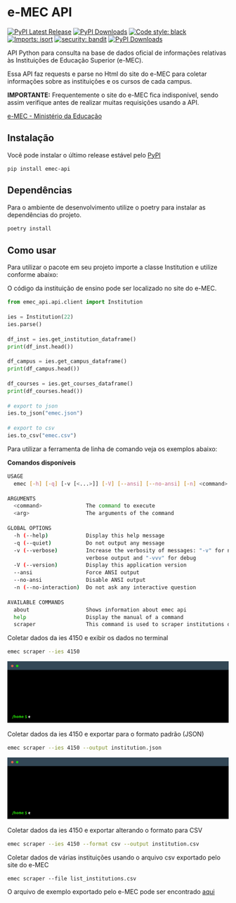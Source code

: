# e-MEC API

[![PyPI Latest Release](https://img.shields.io/pypi/v/emec-api.svg)](https://pypi.org/project/emec-api/) [![PyPI Downloads](https://img.shields.io/pypi/dm/emec-api.svg?label=PyPI%20downloads)](https://pypi.org/project/emec-api/)
[![Code style: black](https://img.shields.io/badge/code%20style-black-000000.svg)](https://github.com/psf/black)
[![Imports: isort](https://img.shields.io/badge/%20imports-isort-%231674b1?style=flat&labelColor=ef8336)](https://pycqa.github.io/isort/)
[![security: bandit](https://img.shields.io/badge/security-bandit-yellow.svg)](https://github.com/PyCQA/bandit)
[![PyPI Downloads](https://static.pepy.tech/badge/emec-api)](https://pepy.tech/projects/emec-api)

API Python para consulta na base de dados oficial de informações relativas às Instituições de Educação Superior (e-MEC).

Essa API faz requests e parse no Html do site do e-MEC para coletar informações sobre as instituições e os cursos de cada campus.

**IMPORTANTE:** Frequentemente o site do e-MEC fica indisponível, sendo assim verifique antes de realizar muitas requisições usando a API.

[e-MEC - Ministério da Educação](http://emec.mec.gov.br/)

## Instalação

Você pode instalar o último release estável pelo [PyPI](https://pypi.python.org/pypi)

```
pip install emec-api
```

[git]: https://github.com/pavanad/emec-api "e-MEC API"

## Dependências

Para o ambiente de desenvolvimento utilize o poetry para instalar as dependências do projeto.

```bash
poetry install
```

## Como usar

Para utilizar o pacote em seu projeto importe a classe Institution e utilize conforme abaixo:

O código da instituição de ensino pode ser localizado no site do e-MEC.

```python
from emec_api.api.client import Institution

ies = Institution(22)
ies.parse()

df_inst = ies.get_institution_dataframe()
print(df_inst.head())

df_campus = ies.get_campus_dataframe()
print(df_campus.head())

df_courses = ies.get_courses_dataframe()
print(df_courses.head())

# export to json
ies.to_json("emec.json")

# export to csv
ies.to_csv("emec.csv")
```

Para utilizar a ferramenta de linha de comando veja os exemplos abaixo:

**Comandos disponíveis**

```bash
USAGE
  emec [-h] [-q] [-v [<...>]] [-V] [--ansi] [--no-ansi] [-n] <command> [<arg1>] ... [<argN>]

ARGUMENTS
  <command>              The command to execute
  <arg>                  The arguments of the command

GLOBAL OPTIONS
  -h (--help)            Display this help message
  -q (--quiet)           Do not output any message
  -v (--verbose)         Increase the verbosity of messages: "-v" for normal output, "-vv" for more
                         verbose output and "-vvv" for debug
  -V (--version)         Display this application version
  --ansi                 Force ANSI output
  --no-ansi              Disable ANSI output
  -n (--no-interaction)  Do not ask any interactive question

AVAILABLE COMMANDS
  about                  Shows information about emec api
  help                   Display the manual of a command
  scraper                This command is used to scraper institutions data from emec.
```

Coletar dados da ies 4150 e exibir os dados no terminal

```bash
emec scraper --ies 4150
```

![](images/scraper.gif)

Coletar dados da ies 4150 e exportar para o formato padrão (JSON)

```bash
emec scraper --ies 4150 --output institution.json
```

![](images/scraper_output.gif)

Coletar dados da ies 4150 e exportar alterando o formato para CSV

```bash
emec scraper --ies 4150 --format csv --output institution.csv
```

Coletar dados de várias instituições usando o arquivo csv exportado pelo site do e-MEC

```
emec scraper --file list_institutions.csv
```

O arquivo de exemplo exportado pelo e-MEC pode ser encontrado [aqui](examples/data/list_institutions.csv)